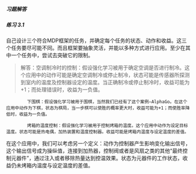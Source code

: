  ##### 习题解答

##### 练习 3.1  

​	自己设计三个符合MDP框架的任务，并确定每个任务的状态、动作和收益。这三个任务要尽可能不同。而且框架要抽象灵活，并能以多种方式进行应用。至少在其中一个任务中，尝试去突破它的限制。

>解答：空调制冷时的控制：假设强化学习被用于确定空调是否进行制冷。这个应用中的动作可能是确定空调制冷或停止制冷，状态可能是传感器所探测到室内的温度及控制器设定的温度。当正确制冷或停止制冷时，收益可能为+1；而处理错误时，收益为一负值。

			下围棋：假设强化学习被用于围棋，当然我们已经有了这个案例—AlphaGo。在这个应用中动作为下棋，状态为棋局，当一步棋可以使胜的概率更大时，收益可能为+1；而使胜率降低时，收益为一负值。

			烤箱的温度控制：假设强化学习被用于控制烤箱的温度。这个应用中动作为设定目标温度。状态可能是热电偶，加热装置和温度控制器。收益可能是烤箱内温度与设定温度的差值。

在这个应用中，我们可以考虑另一个定义：动作为控制器产生影响变化输出信号，这个输出信号成为操纵值，连接到加热器，控制阀或者是风扇之类的其他“最终控制元器件”，通过注入或者移除热量达到控温效果。状态为元器件的工作状态，收益仍未烤箱内温度与设定温度的差值。
